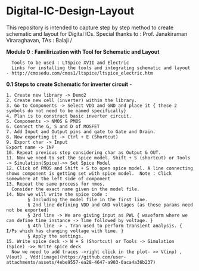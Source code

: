 # Digital-IC-Design-Layout
This repository is intended to capture step by step method to create schematic and layout for Digital ICs.
Special thanks to : Prof. Janakiraman Viraraghavan, TAs : Balaji / 


**Module 0** : **Familirization with Tool for Schematic and Layout**
          
	  Tools to be used : LTSpice XVII and Electric
   	  Links for installing the tools and integrating schematic and layout - http://cmosedu.com/cmos1/ltspice/ltspice_electric.htm
	  
   **0.1 Steps to create Schematic for inverter circuit** -
   	
    1. Create new library -> Demo2
	2. Create new cell (inverter) within the library.
	3. Go to Components -> Select VDD and GND and place it { these 2 symbols do not need to be named specifically}
	4. Plan is to construct basic inverter circuit.
	5. Components -> NMOS & PMOS
	6. Connect the G, S and D of MOSFET
	7. Add Input and Output pins and gate to Gate and Drain.
	8. Now exporting it -> Ctrl + E (Shortcut)
	9. Export char -> Input
	Export name -> INP
	10. Repeat previous step considering char as Output & OUT.
	11. Now we need to set the spice model. Shift + S (shortcut) or Tools -> Simulation(Spice)->> Set Spice Model
	12. Click of PMOS and Shift + S to open spice model. A line connecting shows component is getting set with spice model.  Note : Click somewhere at the left side of component
	13. Repeat the same process for nmos.
      Consider the exact name given in the model file.
	14. Now we will write the spice code : 
			§ Including the model file in the first line.
			§ 2nd line defining VDD and GND voltages (as these params need not be exported)
			§ 3rd line -> We are giving input as PWL { waveform where we can define time instance -> Time followed by voltage. }
			§ 4th line -> . Tran used to perform transient analysis. { I/Ps which has changing voltage with time. }
			§ Apply the settings.
	15. Write spice deck -> W + S (Shortcut) or Tools -> Simulation (Spice) ->> Write spice deck
      Now we need to add traces ->right click in the plot- >> V(inp) , V(out) , Vdd![image](https://github.com/user-attachments/assets/4ebe9557-ea28-4647-a903-0aca4a36b237)
